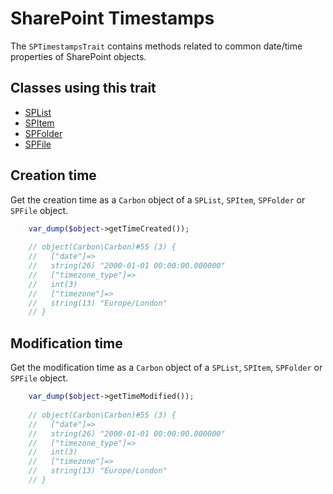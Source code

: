# SharePoint Timestamps
The `SPTimestampsTrait` contains methods related to common date/time properties of SharePoint objects.

## Classes using this trait
- [SPList](docs/SPList.md)
- [SPItem](docs/SPItem.md)
- [SPFolder](docs/SPFolder.md)
- [SPFile](docs/SPFile.md)

## Creation time
Get the creation time as a `Carbon` object of a `SPList`, `SPItem`, `SPFolder` or `SPFile` object.
           
```php
    var_dump($object->getTimeCreated());
    
    // object(Carbon\Carbon)#55 (3) {
    //   ["date"]=>
    //   string(26) "2000-01-01 00:00:00.000000"
    //   ["timezone_type"]=>
    //   int(3)
    //   ["timezone"]=>
    //   string(13) "Europe/London"
    // }
```

## Modification time
Get the modification time as a `Carbon` object of a `SPList`, `SPItem`, `SPFolder` or `SPFile` object.
           
```php
    var_dump($object->getTimeModified());
    
    // object(Carbon\Carbon)#55 (3) {
    //   ["date"]=>
    //   string(26) "2000-01-01 00:00:00.000000"
    //   ["timezone_type"]=>
    //   int(3)
    //   ["timezone"]=>
    //   string(13) "Europe/London"
    // }
```
